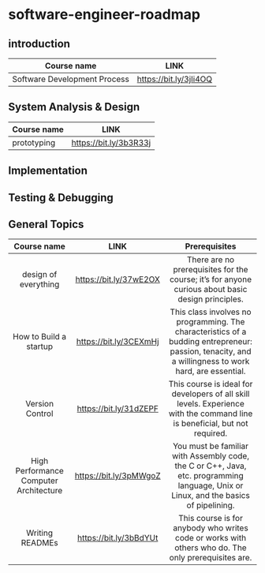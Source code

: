 # software-engineer-roadmap

## introduction
| Course name | LINK |
|----------|:-------------:|
| Software Development Process |    https://bit.ly/3jIi4OQ  |

## System Analysis & Design
| Course name | LINK |
|----------|:-------------:|
| prototyping |    https://bit.ly/3b3R33j  |

## Implementation

## Testing & Debugging

## General Topics
| Course name | LINK | Prerequisites
|:----------------:|:-------------:|:-------------------:|
| design of everything |  https://bit.ly/37wE2OX | There are no prerequisites for the course; it’s for anyone curious about basic design principles.
| How to Build a startup |  https://bit.ly/3CEXmHj | This class involves no programming. The characteristics of a budding entrepreneur: passion, tenacity, and a willingness to work hard, are essential.
| Version Control |  https://bit.ly/31dZEPF | This course is ideal for developers of all skill levels. Experience with the command line is beneficial, but not required.
| High Performance Computer Architecture |  https://bit.ly/3pMWgoZ | You must be familiar with Assembly code, the C or C++, Java, etc. programming language, Unix or Linux, and the basics of pipelining.
| Writing READMEs |  https://bit.ly/3bBdYUt | This course is for anybody who writes code or works with others who do. The only prerequisites are.




